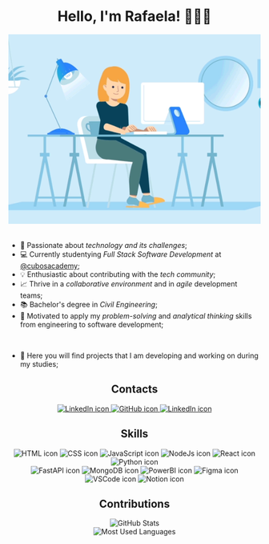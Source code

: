 <h1 align="center">Hello, I'm Rafaela! 👩🏼‍💻</h1>

<div align="center">
    <img src = "image.gif" max-height="400"/>
</div>

<br/>

-   💙 Passionate about _technology and its challenges_;
-   💻 Currently studentying _Full Stack Software Development_ at [@cubosacademy](https://github.com/cubos-academy);
-   💡 Enthusiastic about contributing with the _tech community_;
-   📈 Thrive in a _collaborative environment_ and in _agile_ development teams;
-   📚 Bachelor's degree in _Civil Engineering_;
-   📑 Motivated to apply my _problem-solving_ and _analytical thinking_ skills from engineering to software development;

<br/>

-   📌 Here you will find projects that I am developing and working on during my studies;

<h2 align="center">Contacts</h2>

<p align="center">
    <a href="https://linkedin.com/in/rafaela-wessling">
        <img src="https://img.shields.io/badge/LinkedIn-0077B5?style=for-the-badge&logo=linkedin&logoColor=white" alt="LinkedIn icon" >
    </a>
    <a href="https://github.com/rafawessling">
        <img src="https://img.shields.io/badge/GitHub-100000?style=for-the-badge&logo=github&logoColor=white" alt="GitHub icon" >
    </a>
    <a href="mailto:rafaoening@gmail.com">
        <img src="https://img.shields.io/badge/Gmail-D14836?style=for-the-badge&logo=gmail&logoColor=white" alt="LinkedIn icon" >
    </a>
<p>

<h2 align="center">Skills</h2>

<p align="center">
    <img src="https://img.shields.io/badge/HTML5-E34F26?style=for-the-badge&logo=html5&logoColor=white" alt="HTML icon">
    <img src="https://img.shields.io/badge/CSS3-1572B6?style=for-the-badge&logo=css3&logoColor=white" alt="CSS icon">
    <img src="https://img.shields.io/badge/JavaScript-323330?style=for-the-badge&logo=javascript&logoColor=F7DF1E" alt="JavaScript icon">
    <img src="https://img.shields.io/badge/Node.js-339933?style=for-the-badge&logo=nodedotjs&logoColor=white" alt="NodeJs icon">
    <img src="https://img.shields.io/badge/React-20232A?style=for-the-badge&logo=react&logoColor=61DAFB" alt="React icon">
    <img src="https://img.shields.io/badge/Python-FFD43B?style=for-the-badge&logo=python&logoColor=blue" alt="Python icon">
    <br>
    <img src="https://img.shields.io/badge/fastapi-109989?style=for-the-badge&logo=FASTAPI&logoColor=white" alt="FastAPI icon">
    <img src="https://img.shields.io/badge/MongoDB-4EA94B?style=for-the-badge&logo=mongodb&logoColor=white" alt="MongoDB icon">
    <img src="https://img.shields.io/badge/PowerBI-F2C811?style=for-the-badge&logo=Power%20BI&logoColor=white" alt="PowerBI icon">
    <img src="https://img.shields.io/badge/Figma-F24E1E?style=for-the-badge&logo=figma&logoColor=white" alt="Figma icon">
    <img src="https://img.shields.io/badge/VSCode-0078D4?style=for-the-badge&logo=visual%20studio%20code&logoColor=white" alt="VSCode icon">
    <img src="https://img.shields.io/badge/Notion-000000?style=for-the-badge&logo=notion&logoColor=white" alt="Notion icon">
<p>

<h2 align="center">Contributions</h2>

<div align="center">
    <img src = 'https://github-readme-stats.vercel.app/api?username=rafawessling&count_private=true&theme=tokyonight&hide_border=true' alt = "GitHub Stats" height = 200 >
</div>
<div align="center">
    <img src = 'https://github-readme-stats.vercel.app/api/top-langs?username=rafawessling&show_icons=true&count_private=true&locale=en&layout=compact&langs_count=10&theme=tokyonight&hide_border=true' alt = "Most Used Languages" height = 200 />
</div>
